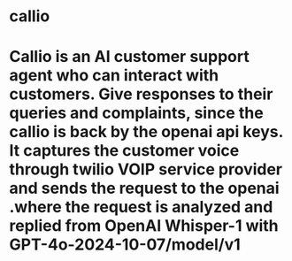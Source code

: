 # callio
# Callio is an AI customer support agent who can interact with customers. Give responses to their queries and complaints, since the callio is back by the openai api keys. It captures the customer voice through twilio VOIP service provider and sends the request to the openai .where the request is analyzed and replied from OpenAI Whisper-1 with GPT-4o-2024-10-07/model/v1
